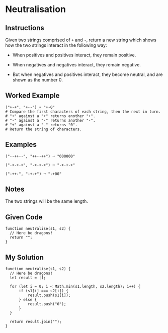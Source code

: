 # Neutralisation

## Instructions

Given two strings comprised of `+` and `-`, return a new string which shows how the two strings interact in the following way:

- When positives and positives interact, they remain positive.

- When negatives and negatives interact, they remain negative.

- But when negatives and positives interact, they become neutral, and are shown as the number 0.

## Worked Example
```
("+-+", "+--") ➞ "+-0"
# Compare the first characters of each string, then the next in turn.
# "+" against a "+" returns another "+".
# "-" against a "-" returns another "-".
# "+" against a "-" returns "0".
# Return the string of characters.
```

## Examples
```
("--++--", "++--++") ➞ "000000"

("-+-+-+", "-+-+-+") ➞ "-+-+-+"

("-++-", "-+-+") ➞ "-+00"
```

## Notes
The two strings will be the same length.

## Given Code
```
function neutralise(s1, s2) {
  // Here be dragons!
  return "";
}
```

## My Solution
```
function neutralise(s1, s2) {
  // Here be dragons!
  let result = [];
    
  for (let i = 0; i < Math.min(s1.length, s2.length); i++) {
      if (s1[i] === s2[i]) {
          result.push(s1[i]);
      } else {
          result.push("0");
      }
  }

  return result.join("");
}
```